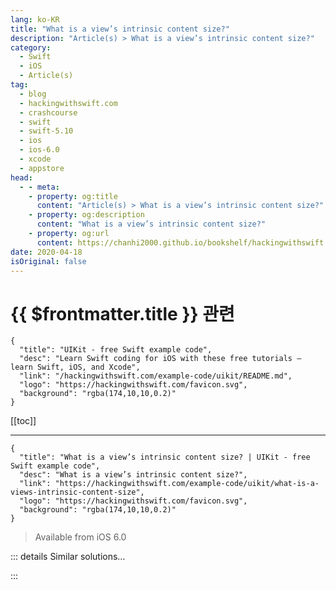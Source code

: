 ```yaml
---
lang: ko-KR
title: "What is a view’s intrinsic content size?"
description: "Article(s) > What is a view’s intrinsic content size?"
category:
  - Swift
  - iOS
  - Article(s)
tag: 
  - blog
  - hackingwithswift.com
  - crashcourse
  - swift
  - swift-5.10
  - ios
  - ios-6.0
  - xcode
  - appstore
head:
  - - meta:
    - property: og:title
      content: "Article(s) > What is a view’s intrinsic content size?"
    - property: og:description
      content: "What is a view’s intrinsic content size?"
    - property: og:url
      content: https://chanhi2000.github.io/bookshelf/hackingwithswift.com/example-code/uikit/what-is-a-views-intrinsic-content-size.html
date: 2020-04-18
isOriginal: false
---
```


# {{ $frontmatter.title }} 관련

```component VPCard
{
  "title": "UIKit - free Swift example code",
  "desc": "Learn Swift coding for iOS with these free tutorials – learn Swift, iOS, and Xcode",
  "link": "/hackingwithswift.com/example-code/uikit/README.md",
  "logo": "https://hackingwithswift.com/favicon.svg",
  "background": "rgba(174,10,10,0.2)"
}
```

[[toc]]

---

```component VPCard
{
  "title": "What is a view’s intrinsic content size? | UIKit - free Swift example code",
  "desc": "What is a view’s intrinsic content size?",
  "link": "https://hackingwithswift.com/example-code/uikit/what-is-a-views-intrinsic-content-size",
  "logo": "https://hackingwithswift.com/favicon.svg",
  "background": "rgba(174,10,10,0.2)"
}
```

> Available from iOS 6.0

<!-- TODO: 작성 -->

<!--
Most views have an intrinsic content size, which refers to the amount of space the view needs for its content to appear in an ideal state. For example, the intrinsic content size of a `UILabel` will be the size of the text it contains using whatever font you have configured it to use.

Intrinsic content sizes are important because they allow views to have a natural width and height without us forcing one. For Auto Layout to work it must know where each view is positioned precisely: its X, Y, width, and height values. With intrinsic content size we can say “place this button 20 points from the top and center it horizontally” and that’s enough to form a complete layout – Auto Layout can calculate the rest based on the button’s intrinsic size.

Although Auto Layout does its best to give views the space they need based on their intrinsic content sizes, all views also have a content compression resistance priority and a content hugging priority that determine how much it fights to retain its intrinsic content size when available space is less than or greater than it needs, respectively.
-->

::: details Similar solutions…

<!--
/quick-start/swiftui/how-to-animate-the-size-of-text">How to animate the size of text 
/quick-start/swiftui/how-to-dynamically-adjust-the-appearance-of-a-view-based-on-its-size-and-location">How to dynamically adjust the appearance of a view based on its size and location 
/quick-start/swiftui/how-to-detect-when-the-size-or-position-of-a-view-changes">How to detect when the size or position of a view changes 
/quick-start/swiftui/how-to-control-the-size-of-presented-views">How to control the size of presented views</a>
-->

:::

